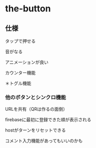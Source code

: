 # the-button

## 仕様
タップで押せる

音がなる

アニメーションが良い

カウンター機能

＊トグル機能

### 他のボタンとシンクロ機能

URLを共有（QRは作るの面倒）

firebaseに最初に登録できた順が表示される

hostがターンをリセットできる

コメント入力機能があってもいいのかも

